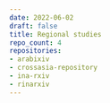 ```yaml
---
date: 2022-06-02
draft: false
title: Regional studies
repo_count: 4
repositories:
- arabixiv
- crossasia-repository
- ina-rxiv
- rinarxiv
---
```



